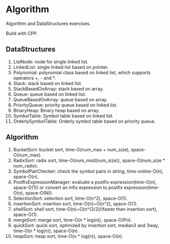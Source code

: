 # Algorithm


Algorithm and DataStructures exercises.

Build with CPP.


## DataStructures

1. ListNode: node for single linked list.  
2. LinkedList: single linked list based on pointer.  
3. Polynomial: polynomial class based on linked list, which supports operators +, - and *.  
4. Stack: stack based on linked list.  
5. StackBasedOnArray: stack based on array.
6. Queue: queue based on linked list.  
7. QueueBasedOnArray: queue based on array.
8. PriorityQueue: priority queue based on linked list.  
9. BinaryHeap: Binary heap based on array.  
10. SymbolTable: Symbol table based on linked list.  
11. OrderlySymbolTable: Orderly symbol table based on priority queue.  

## Algorithm

1. BucketSort: bucket sort, time-O(num_max + num_size), space-O(num_max).  
2. RadixSort: radix sort, time-O(num_msd(num_size)), space-O(num_size * num_radix).  
3. SymbolPairChecker: check the symbol pairs in string, time-online-O(n), space-O(n).  
4. PostfixExpressionManager: evaluate a postfix expression(time-O(n), space-O(1)) or convert an infix expression to postfix expression(time-O(n), space-O(N)).  
5. SelectionSort: selection sort, time-O(n^2), space-O(1).  
6. insertionSort: insertion sort, time-O(n)~O(n^2), space-O(1). 
7. shellSort: shell sort, time-O(n)~O(n^(3/2))(faster than insertion sort), space-O(1). 
8. mergeSort: merge sort, time-O(n * log(n)), space-O(Pn). 
9. quickSort: quick sort, optimized by insertion sort, median3 and 3way, time-O(n * log(n)), space-O(n).
10. heapSort: heap sort, time-O(n * log(n)), space-O(n).